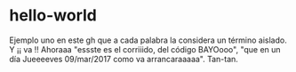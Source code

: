 # hello-world
Ejemplo uno en este gh que a cada palabra la considera un término aislado. Y ¡¡ va !! Ahoraaa
"essste es el corriiido, del código BAYOooo",
"que en un día Jueeeeves 09/mar/2017 como va arrancaraaaaa".
Tan-tan.
